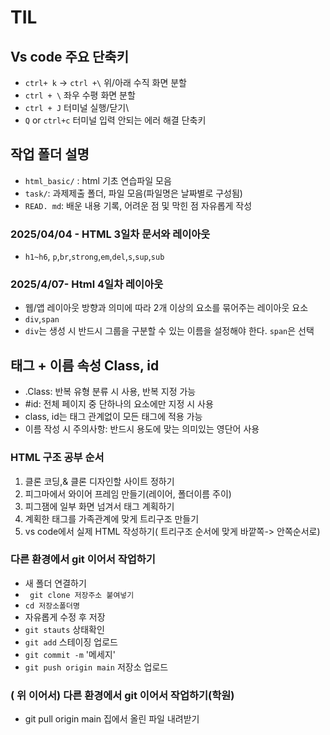 # TIL
## Vs code 주요 단축키
* `ctrl+ k` -> `ctrl +\` 위/아래 수직 화면 분할
* `ctrl + \` 좌우 수평 화면 분할
* `ctrl + J` 터미널 실행/닫기\
* `Q` or `ctrl+c` 터미널 입력 안되는 에러 해결 단축키
## 작업 폴더 설명
* `html_basic/` : html 기초 연습파일 모음
* `task/`: 과제제출 폴더, 파일 모음(파일명은 날짜별로 구성됨)
* `READ. md`: 배운 내용 기록, 어려운 점 및 막힌 점 자유롭게 작성
### 2025/04/04 - HTML 3일차 문서와 레이아웃
* `h1~h6`, `p`,`br`,`strong`,`em`,`del`,`s`,`sup`,`sub`
### 2025/4/07- Html 4일차 레이아웃
* 웹/앱 레이아웃 방향과 의미에 따라 2개 이상의 요소를 묶어주는 레이아웃 요소
* `div`,`span`
* `div`는 생성 시 반드시 그룹을 구분할 수 있는 이름을 설정해야 한다.
`span`은 선택
## 태그 + 이름 속성 Class, id
* .Class: 반복 유형 분류 시 사용, 반복 지정 가능
* #id: 전체 페이지 중 단하나의 요소에만 지정 시 사용
* class, id는 태그 관계없이 모든 태그에 적용 가능
* 이름 작성 시 주의사항: 반드시 용도에 맞는 의미있는 영단어 사용
### HTML 구조 공부 순서
1. 클론 코딩,& 클론 디자인할 사이트 정하기
2. 피그마에서 와이어 프레임 만들기(레이어, 폴더이름 주이)
3. 피그잼에 일부 화면 넘겨서 태그 계획하기
4. 계획한 태그를 가족관계에 맞게 트리구조 만들기
5. vs code에서 실제 HTML 작성하기( 트리구조 순서에 맞게 바깥쪽-> 안쪽순서로)
### 다른 환경에서 git 이어서 작업하기
* 새 폴더 연결하기
* ` git clone 저장주소 붙여넣기`
* `cd 저장소폴더명`
* 자유롭게 수정 후 저장
* `git stauts` 상태확인
* `git add` 스테이징 업로드
* `git commit -m` '메세지'
* `git push origin main` 저장소 업로드
### ( 위 이어서) 다른 환경에서 git 이어서 작업하기(학원)
* git pull origin main 집에서 올린 파일 내려받기